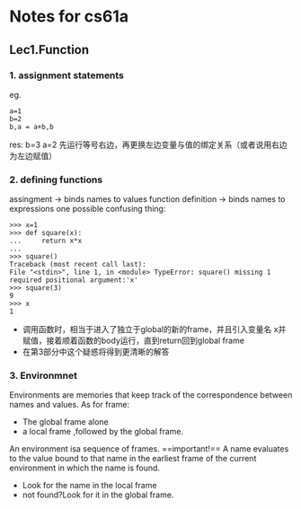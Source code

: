 # Notes for cs61a
## Lec1.Function
### 1. assignment statements
  eg.
```
a=1
b=2
b,a = a+b,b
```
res: b=3 a=2
先运行等号右边，再更换左边变量与值的绑定关系（或者说用右边为左边赋值）
### 2. defining functions
assingment -> binds names to values
function definition -> binds names to expressions
one possible confusing thing:
```
>>> x=1
>>> def square(x):
...     return x*x
...
>>> square()
Traceback (most recent call last):
File "<stdin>", line 1, in <module> TypeError: square() missing 1 required positional argument:'x'
>>> square(3)
9
>>> x
1
```
- 调用函数时，相当于进入了独立于global的新的frame，并且引入变量名 x并赋值，接着顺着函数的body运行，直到return回到global frame
- 在第3部分中这个疑惑将得到更清晰的解答
### 3. Environmnet
Environments are memories that keep track of the correspondence between names and values.
As for frame:
  - The global frame alone
  - a local frame ,followed by the global frame.

An environment isa sequence of frames.
==important!== A name evaluates to the value bound to that name in the earliest frame of the current environment in which the name is found.
 
 - Look for the name in the local frame
 - not found?Look for it in the global frame. 